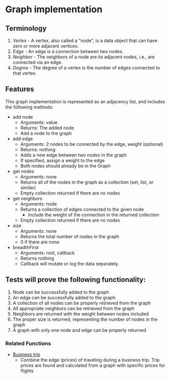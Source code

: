 # Graph implementation

## Terminology

1. *Vertex* - A vertex, also called a "node", is a data object that can have zero or more adjacent vertices.
2. *Edge* - An edge is a connection between two nodes.
3. *Neighbor* - The neighbors of a node are its adjacent nodes, i.e., are connected via an edge.
4. *Degree* - The degree of a vertex is the number of edges connected to that vertex.

## Features

This graph implementation is represented as an adjacency list, and includes the following methods:

- add node
  - Arguments: value
  - Returns: The added node
  - Add a node to the graph
- add edge
  - Arguments: 2 nodes to be connected by the edge, weight (optional)
  - Returns: nothing
  - Adds a new edge between two nodes in the graph
  - If specified, assign a weight to the edge
  - Both nodes should already be in the Graph
- get nodes
  - Arguments: none
  - Returns all of the nodes in the graph as a collection (set, list, or similar)
  - Empty collection returned if there are no nodes
- get neighbors
  - Arguments: node
  - Returns a collection of edges connected to the given node
    - Include the weight of the connection in the returned collection
  - Empty collection returned if there are no nodes
- size
  - Arguments: none
  - Returns the total number of nodes in the graph
  - 0 if there are none
- breadthFirst
  - Arguments: root, callback
  - Returns nothing
  - Callback will mutate or log the data separately.

## Tests will prove the following functionality:

1. Node can be successfully added to the graph
2. An edge can be successfully added to the graph
3. A collection of all nodes can be properly retrieved from the graph
4. All appropriate neighbors can be retrieved from the graph
5. Neighbors are returned with the weight between nodes included
6. The proper size is returned, representing the number of nodes in the graph
7. A graph with only one node and edge can be properly returned

### Related Functions

- [Business trip](./businessTrip/README.md)
  - Combine the edge (prices) of traveling during a business trip. Trip prices are found and calculated from a graph with specific prices for flights
